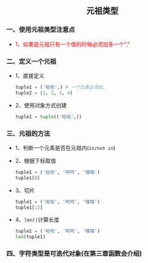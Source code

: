 ## <center>元祖类型</center>

### 一、使用元祖类型注意点

* <font color="#f00">1、如果是元祖只有一个值的时候必须加多一个","</font>

### 二、定义一个元祖

* 1、直接定义

  ```python
  tuple1 = ('哈哈',) # 一个元素必须加,
  tuple2 = (1, 2, 3, 4)
  ```
* 2、使用对象方式创建

  ```py
  tuple1 = tuple(('哈哈',))
  ```

### 三、元祖的方法

* 1、判断一个元素是否在元祖内(`in/not in`)

* 2、根据下标取值

  ```py
  tuple1 = ('哈哈', '呵呵', '嘻嘻')
  tuple1[0]
  ```

* 3、切片

  ```py
  tuple1 = ('哈哈', '呵呵', '嘻嘻')
  tuple1[:2]
  ```

* 4、`len()`计算长度

  ```py
  tuple1 = ('哈哈', '呵呵', '嘻嘻')
  len(tuple1)

  ```

### 四、字符类型是可迭代对象(在第三章函数会介绍)